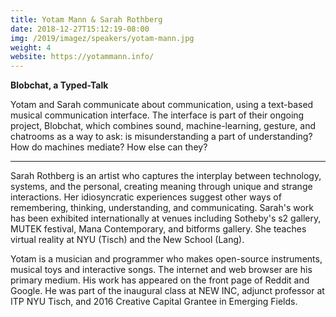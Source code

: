 ```yaml
---
title: Yotam Mann & Sarah Rothberg
date: 2018-12-27T15:12:19-08:00
img: /2019/imagez/speakers/yotam-mann.jpg
weight: 4
website: https://yotammann.info/
---
```


**Blobchat, a Typed-Talk**

Yotam and Sarah communicate about communication, using a text-based musical communication interface. The interface is part of their ongoing project, Blobchat, which combines sound, machine-learning, gesture, and chatrooms as a way to ask: is misunderstanding a part of understanding? How do machines mediate? How else can they?


<hr>

Sarah Rothberg is an artist who captures the interplay between technology, systems, and the personal, creating meaning through unique and strange interactions. Her idiosyncratic experiences suggest other ways of remembering, thinking, understanding, and communicating. Sarah's work has been exhibited internationally at venues including Sotheby's s2 gallery, MUTEK festival, Mana Contemporary, and bitforms gallery. She teaches virtual reality at NYU (Tisch) and the New School (Lang).

Yotam is a musician and programmer who makes open-source instruments, musical toys and interactive songs. The internet and web browser are his primary medium. His work has appeared on the front page of Reddit and Google. He was part of the inaugural class at NEW INC, adjunct professor at ITP NYU Tisch, and 2016 Creative Capital Grantee in Emerging Fields.



